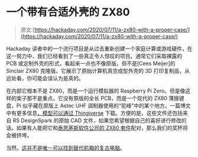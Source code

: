 # 一个带有合适外壳的 ZX80

> 原文:[https://hackaday.com/2020/07/11/a-zx80-with-a-proper-case/](https://hackaday.com/2020/07/11/a-zx80-with-a-proper-case/)

Hackaday 读者中的一个流行项目是从过去重新创建一个家庭计算或游戏硬件，在这一努力中，我们已经看到了一些真正令人惊叹的项目。通常它们采取裸露的 PCB 或定制外壳的形式，看起来一点也不像原版，但不是[Cees Meijer]的 Sinclair ZX80 克隆版。它展示了原始计算机真空成型外壳的 3D 打印复制品，从远处看，你可能会误认为是真的。

在内部它根本不是 ZX80，而是一个运行模拟器的 Raspberry Pi Zero。但是像这样的案子那不是重点。它没有原版的全长 PCB，而是一个现代的 ZX80 薄膜键盘，Pi 似乎藏在原版上 Astec UHF 调制器使用的“驼峰”中的某个地方。一篇博文中有更多信息[，模型](https://c-scope.blogspot.com/2020/03/zx80-replica.html)[可以通过 Thingiverse](https://www.thingiverse.com/thing:4250953) 下载。方便的是，这些文件还包括来自 RS DesignSpark 的原始 CAD 文件，如果您希望根据自己的喜好进行修改的话。如果有人能把它和[泰恩茅斯软件公司的 ZX80 套件](https://hackaday.com/2017/01/05/a-thoroughly-modern-sinclair-zx80/)配对，那么我们的奖杯将会被挤垮。

当然，[这并不是唯一可以找到替代机箱的复古电脑](https://hackaday.com/2015/03/11/hackaday-retro-edition-a-new-commodore-64-case/)。